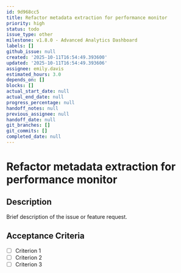 ```yaml
---
id: 9d968cc5
title: Refactor metadata extraction for performance monitor
priority: high
status: todo
issue_type: other
milestone: v1.8.0 - Advanced Analytics Dashboard
labels: []
github_issue: null
created: '2025-10-11T16:54:49.393600'
updated: '2025-10-11T16:54:49.393606'
assignee: emily.davis
estimated_hours: 3.0
depends_on: []
blocks: []
actual_start_date: null
actual_end_date: null
progress_percentage: null
handoff_notes: null
previous_assignee: null
handoff_date: null
git_branches: []
git_commits: []
completed_date: null
---
```


# Refactor metadata extraction for performance monitor

## Description

Brief description of the issue or feature request.

## Acceptance Criteria

- [ ] Criterion 1
- [ ] Criterion 2
- [ ] Criterion 3